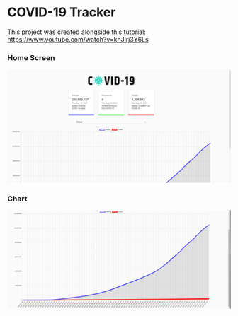 # COVID-19 Tracker
This project was created alongside this tutorial: https://www.youtube.com/watch?v=khJlrj3Y6Ls






### Home Screen
![alt text](https://github.com/nickswink/Covid-19-Tracker/blob/master/home.PNG)

### Chart
![alt text](https://github.com/nickswink/Covid-19-Tracker/blob/master/chart.PNG)
